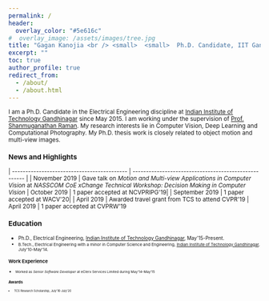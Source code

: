 ```yaml
---
permalink: /
header:
  overlay_color: "#5e616c"
#  overlay_image: /assets/images/tree.jpg
title: "Gagan Kanojia <br /> <small>  <small>  Ph.D. Candidate, IIT Gandhinagar <small> <br /> Computer Vision | Deep Learning | Computational Photography <small> <small> "
excerpt: ""
toc: true
author_profile: true
redirect_from: 
  - /about/
  - /about.html
---
```

<small> I am a Ph.D. Candidate in the Electrical Engineering discipline at [Indian Institute of Technology Gandhinagar](https://www.iitgn.ac.in/) since May 2015. I am working under the supervision of [Prof. Shanmuganathan Raman](http://people.iitgn.ac.in/~shanmuga/index.html). My research interests lie in Computer Vision, Deep Learning and Computational  Photography. My Ph.D. thesis work is closely related to object motion and multi-view images.

<h3> News and Highlights</h3> 

| ------------------------------------------- | ----------------------------------------------------- |
| November 2019 | Gave talk on *Motion and Multi-view Applications in Computer Vision* at  *NASSCOM CoE xChange Technical Workshop: Decision Making in Computer Vision*
| October 2019 | 1 paper accepted at NCVPRIPG'19|
| September 2019 | 1 paper accepted at WACV'20|
| April 2019 | Awarded travel grant from TCS to attend CVPR'19
| April 2019 | 1 paper accepted at CVPRW'19



<h3> Education</h3> 

- <small> Ph.D., Electrical Engineering, [Indian Institute of Technology Gandhinagar](https://www.iitgn.ac.in/), May'15-Present.
- <small> B.Tech., Electrical Engineering with a minor in Computer Science and Engineering, [Indian Institute of Technology Gandhinagar](https://www.iitgn.ac.in/), July'10-May'14.

<h3> Work Experience</h3> 

- <small> Worked as *Senior Software Developer* at eClerx Services Limited during May'14-May'15

<h3> Awards</h3> 

- <small> TCS Research Scholarship, July'16-July'20


